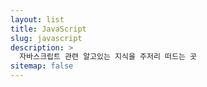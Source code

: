 ```yaml
---
layout: list
title: JavaScript
slug: javascript
description: >
  자바스크립트 관련 알고있는 지식을 주저리 떠드는 곳
sitemap: false
---
```

